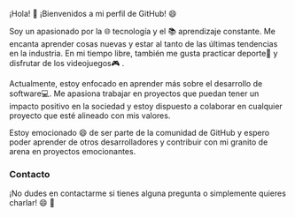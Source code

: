 ¡Hola! 👋 ¡Bienvenidos a mi perfil de GitHub! 😄

Soy un apasionado por la 🌐 tecnología y el 📚 aprendizaje constante. Me encanta aprender cosas nuevas y estar al tanto de las últimas tendencias en la industria. En mi tiempo libre, también me gusta practicar deporte🏀 y disfrutar de los videojuegos🎮 .

Actualmente, estoy enfocado en aprender más sobre el desarrollo de software💻. Me apasiona trabajar en proyectos que puedan tener un impacto positivo en la sociedad y estoy dispuesto a colaborar en cualquier proyecto que esté alineado con mis valores.

Estoy emocionado 😄 de ser parte de la comunidad de GitHub y espero poder aprender de otros desarrolladores y contribuir con mi granito de arena en proyectos emocionantes.

### Contacto 
¡No dudes en contactarme si tienes alguna pregunta o simplemente quieres charlar! 😄 📩 


[Github]:<https://github.com/JorgeJhan>



